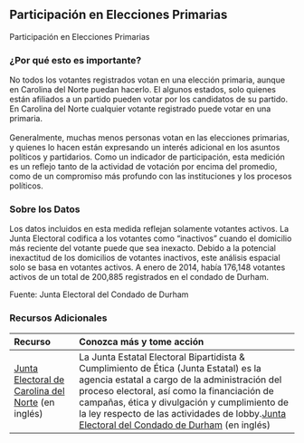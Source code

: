 ## Participación en Elecciones Primarias
Participación en Elecciones Primarias

### ¿Por qué esto es importante?
No todos los votantes registrados votan en una elección primaria, aunque en Carolina del Norte puedan hacerlo. El algunos estados, solo quienes están afiliados a un partido pueden votar por los candidatos de su partido. En Carolina del Norte cualquier votante registrado puede votar en una primaria. <br><br> Generalmente, muchas menos personas votan en las elecciones primarias, y quienes lo hacen están expresando un interés adicional en los asuntos políticos y partidarios. Como un indicador de participación, esta medición es un reflejo tanto de la actividad de votación por encima del promedio, como de un compromiso más profundo con las instituciones y los procesos políticos.

### Sobre los Datos
Los datos incluidos en esta medida reflejan solamente votantes activos. La Junta Electoral codifica a los votantes como “inactivos” cuando el domicilio más reciente del votante puede que sea inexacto. Debido a la potencial inexactitud de los domicilios de votantes inactivos, este análisis espacial solo se basa en votantes activos. A enero de 2014, había 176,148 votantes activos de un total de 200,885 registrados en el condado de Durham. 

Fuente: Junta Electoral del Condado de Durham 

### Recursos Adicionales

|Recurso | Conozca más y tome acción |
|:--- | :--- |
|[Junta Electoral de Carolina del Norte](http://ncsbe2.azurewebsites.net/) (en inglés) | La Junta Estatal Electoral Bipartidista & Cumplimiento de Ética (Junta Estatal) es la agencia estatal a cargo de la administración del proceso electoral, así como la financiación de campañas, ética y divulgación y cumplimiento de la ley respecto de las actividades de lobby.[Junta Electoral del Condado de Durham](http://dconc.gov/government/departments-a-e/board-of-elections) (en inglés) | La misión de la Junta Electoral del Condado de Durham es proporcionar a nuestra comunidad servicios electorales libres, abiertos, honestos y profesionalmente gestionados.